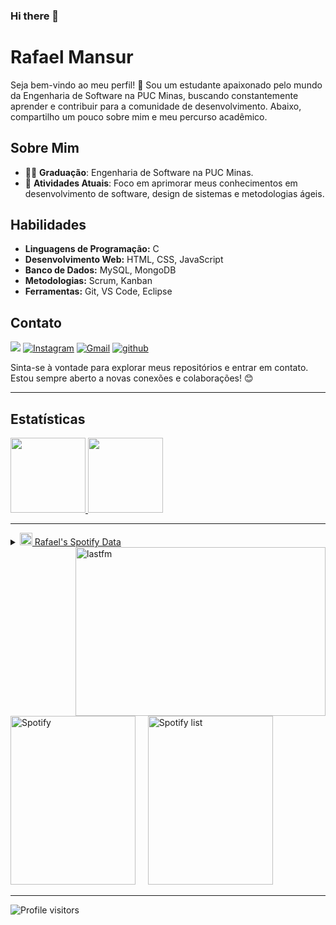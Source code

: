 ### Hi there 👋

<!--
**rafaelmelomansur/rafaelmelomansur** is a ✨ _special_ ✨ repository because its `README.md` (this file) appears on your GitHub profile.

Here are some ideas to get you started:

- 🔭 I’m currently working on ...
- 🌱 I’m currently learning ...
- 👯 I’m looking to collaborate on ...
- 🤔 I’m looking for help with ...
- 💬 Ask me about ...
- 📫 How to reach me: ...
- 😄 Pronouns: ...
- ⚡ Fun fact: ...
-->
# Rafael Mansur

Seja bem-vindo ao meu perfil! 👋 Sou um estudante apaixonado pelo mundo da Engenharia de Software na PUC Minas, buscando constantemente aprender e contribuir para a comunidade de desenvolvimento. Abaixo, compartilho um pouco sobre mim e meu percurso acadêmico.

## Sobre Mim

- 👨‍🎓 **Graduação**: Engenharia de Software na PUC Minas.
- 🌱 **Atividades Atuais**: Foco em aprimorar meus conhecimentos em desenvolvimento de software, design de sistemas e metodologias ágeis.
  
## Habilidades

- **Linguagens de Programação:** C
- **Desenvolvimento Web:** HTML, CSS, JavaScript
- **Banco de Dados:** MySQL, MongoDB
- **Metodologias:** Scrum, Kanban
- **Ferramentas:** Git, VS Code, Eclipse

## Contato

<div>
<a href="https://www.youtube.com/seu-canal-youtube-aqui" target="_blank"><img loading="lazy" src="https://img.shields.io/badge/YouTube-FF0000?style=for-the-badge&logo=youtube&logoColor=white" target="_blank"></a>
<a href="https://www.instagram.com/rafamansur_21/" target="_blank"><img alt="Instagram" src="https://img.shields.io/badge/Instagram-E4405F?style=for-the-badge&logo=instagram&logoColor=white"/></a>
<a href="mailto:rafael.mansur2166@gmail.com" target="_blank"><img alt="Gmail" src="https://img.shields.io/badge/Gmail-D14836?style=for-the-badge&logo=gmail&logoColor=white"/></a>
<a href="https://github.com/rafaelmelomansur" target="_blank"><img alt="github" src="https://img.shields.io/badge/GitHub-100000?style=for-the-badge&logo=github&logoColor=white"/></a>

</div>  

Sinta-se à vontade para explorar meus repositórios e entrar em contato. Estou sempre aberto a novas conexões e colaborações! 😊

-----

## Estatísticas

<div>
<a href="https://github.com/rafaelmelomansur">
<img loading="lazy" height="120em" src="https://github-readme-stats.vercel.app/api/top-langs/?username=rafaelmelomansur&layout=compact&langs_count=7&theme=dracula"/>
<img height="120em" src="https://github-readme-stats.vercel.app/api?username=rafaelmelomansur&show_icons=true&theme=dracula"/>
</div>
  
-----

<div>
<div>
<details>
<summary><img height="20" alt="GIF" src="https://github.com/joaopauloaramuni/joaopauloaramuni/blob/main/img/spotify.gif?raw=true"/> Rafael's Spotify Data</summary>
<img src="https://data-card-for-spotify.herokuapp.com/api/card?user_id=mp3snujw1fq8my3vwb41acoik" alt="Data Card for Spotify">
</details>
</div>
<div>
<!-- <a href="https://twitter.com/joaoaramuni" target="_blank"><img align="right" width="400px" height="270px" alt="tweets" src="https://github-readme-twitter.gazf.vercel.app/api?id=joaoaramuni"/></a> -->
<a href="https://www.last.fm/pt/user/RafaelMelo21" target="_blank"><img align="right" width="400px" height="270px" alt="lastfm" src="https://lastfm-recently-played.vercel.app/api?user=RafaelMelo21&width=400"/></a>
</div>
<div>
<img alt="Spotify" width="200px" height="270px" src="https://spotify-github-profile.vercel.app/api/view?uid=mp3snujw1fq8my3vwb41acoik&cover_image=true&theme=default"/> &nbsp; &nbsp; 
<img alt="Spotify list" width="200px" height="270px" src="https://spotify-recently-played-readme.vercel.app/api?user=mp3snujw1fq8my3vwb41acoik&count=10"/>
</div>

-----

<img alt="Profile visitors" src="https://komarev.com/ghpvc/?username=rafaelmelomansur&color=blueviolet"/>
